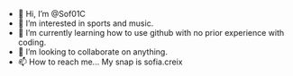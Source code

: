 - 👋 Hi, I’m @Sof01C
- 👀 I’m interested in sports and music. 
- 🌱 I’m currently learning how to use github with no prior experience with coding. 
- 💞️ I’m looking to collaborate on anything.  
- 📫 How to reach me... My snap is sofia.creix

<!---
Sof01C/Sof01C is a ✨ special ✨ repository because its `README.md` (this file) appears on your GitHub profile.
You can click the Preview link to take a look at your changes.
--->
